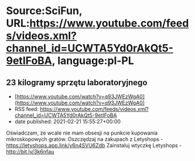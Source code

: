 # Source:SciFun, URL:https://www.youtube.com/feeds/videos.xml?channel_id=UCWTA5Yd0rAkQt5-9etIFoBA, language:pl-PL

## 23 kilogramy sprzętu laboratoryjnego
 - [https://www.youtube.com/watch?v=q93JWEzWgA0](https://www.youtube.com/watch?v=q93JWEzWgA0)
 - RSS feed: https://www.youtube.com/feeds/videos.xml?channel_id=UCWTA5Yd0rAkQt5-9etIFoBA
 - date published: 2021-02-21 15:55:27+00:00

Oświadczam, że wcale nie mam obsesji na punkcie kupowania mikroskopowych gratów.
Oszczędzaj na zakupach z Letyshops - https://letyshops.app.link/y6n4SVU6Zdb
Zainstaluj wtyczkę Letyshops - http://bit.ly/3k6nfau

